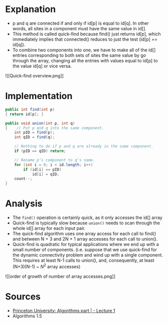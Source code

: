 # Explanation
+ p and q are connected if and only if id[p] is equal to id[q]. In other words, all sites in a component must have the same value in id[].
+ This method is called quick-find because find() just returns id[p], which immediately implies that connected() reduces to just the test (id[p] == id[q]).
+ To combine two components into one, we have to make all of the id[] entries corresponding to both sets of sites the same value by go through the array, changing all the entries with values equal to id[p] to the value id[q] or vice versa. 

![[Quick-find overview.png]]
# Implementation
```java
public int find(int p) 
{ return id[p]; } 

public void union(int p, int q)
{    // Put p and q into the same component.
	int pID = find(p);
	int qID = find(q);

	// Nothing to do if p and q are already in the same component.
	if (pID == qID) return;

	// Rename p’s component to q’s name.
	for (int i = 0; i < id.length; i++) 
		if (id[i] == pID) 
			id[i] = qID; 
	count--; 
}
```
# Analysis
+ The `find()` operation is certainly quick, as it only accesses the id[] array
+ Quick-find is typically slow because `union()` needs to scan through the whole id[] array for each input pair.
+ The quick-find algorithm uses one array access for each call to find() and between N + 3 and 2N + 1 array accesses for each call to union().
+ Quick-find is quadratic for typical applications where we end up with a small number of components. (i.e. suppose that we use quick-find for the dynamic connectivity problem and wind up with a single component. This requires at least N-1 calls to union(), and, consequently, at least (N+3)(N-1) ~ $N^2$  array accesses) 

![[order of growth of number of array accesses.png]]
# Sources
+ [Princeton University: Algorithms part | - Lecture 1 ](https://www.coursera.org/learn/algorithms-part1/lecture/EcF3P/quick-find)
+ Algorithms 1.5